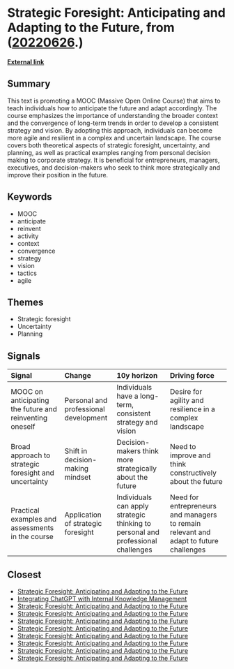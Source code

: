# __Strategic Foresight: Anticipating and Adapting to the Future__, from ([20220626](https://kghosh.substack.com/p/20220626).)

__[External link](https://www.coursera.org/learn/anticipate)__



## Summary

This text is promoting a MOOC (Massive Open Online Course) that aims to teach individuals how to anticipate the future and adapt accordingly. The course emphasizes the importance of understanding the broader context and the convergence of long-term trends in order to develop a consistent strategy and vision. By adopting this approach, individuals can become more agile and resilient in a complex and uncertain landscape. The course covers both theoretical aspects of strategic foresight, uncertainty, and planning, as well as practical examples ranging from personal decision making to corporate strategy. It is beneficial for entrepreneurs, managers, executives, and decision-makers who seek to think more strategically and improve their position in the future.

## Keywords

* MOOC
* anticipate
* reinvent
* activity
* context
* convergence
* strategy
* vision
* tactics
* agile

## Themes

* Strategic foresight
* Uncertainty
* Planning

## Signals

| Signal                                                  | Change                                | 10y horizon                                                                      | Driving force                                                                         |
|:--------------------------------------------------------|:--------------------------------------|:---------------------------------------------------------------------------------|:--------------------------------------------------------------------------------------|
| MOOC on anticipating the future and reinventing oneself | Personal and professional development | Individuals have a long-term, consistent strategy and vision                     | Desire for agility and resilience in a complex landscape                              |
| Broad approach to strategic foresight and uncertainty   | Shift in decision-making mindset      | Decision-makers think more strategically about the future                        | Need to improve and think constructively about the future                             |
| Practical examples and assessments in the course        | Application of strategic foresight    | Individuals can apply strategic thinking to personal and professional challenges | Need for entrepreneurs and managers to remain relevant and adapt to future challenges |

## Closest

* [Strategic Foresight: Anticipating and Adapting to the Future](40a99c098bad8dda821b757d8d88a80a)
* [Integrating ChatGPT with Internal Knowledge Management](977ac6628e9192d07524905819496121)
* [Strategic Foresight: Anticipating and Adapting to the Future](40a99c098bad8dda821b757d8d88a80a)
* [Strategic Foresight: Anticipating and Adapting to the Future](40a99c098bad8dda821b757d8d88a80a)
* [Strategic Foresight: Anticipating and Adapting to the Future](40a99c098bad8dda821b757d8d88a80a)
* [Strategic Foresight: Anticipating and Adapting to the Future](40a99c098bad8dda821b757d8d88a80a)
* [Strategic Foresight: Anticipating and Adapting to the Future](40a99c098bad8dda821b757d8d88a80a)
* [Strategic Foresight: Anticipating and Adapting to the Future](40a99c098bad8dda821b757d8d88a80a)
* [Strategic Foresight: Anticipating and Adapting to the Future](40a99c098bad8dda821b757d8d88a80a)
* [Strategic Foresight: Anticipating and Adapting to the Future](40a99c098bad8dda821b757d8d88a80a)